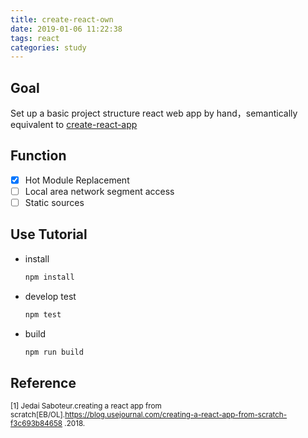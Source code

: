 ```yaml
---
title: create-react-own
date: 2019-01-06 11:22:38
tags: react
categories: study
---
```


## Goal
Set up a basic project structure react web app  by hand，semantically equivalent to [create-react-app](https://facebook.github.io/create-react-app/)
## Function

- [x] Hot Module Replacement
- [ ] Local area network segment access
- [ ] Static sources
## Use Tutorial
- install

  ```sh
  npm install
  ```
- develop test
  ```sh
  npm test
  ```
- build
  ```sh
  npm run build
  ```


## Reference

<small>[1] Jedai Saboteur.creating a react app from scratch[EB/OL].https://blog.usejournal.com/creating-a-react-app-from-scratch-f3c693b84658 .2018.</small>
